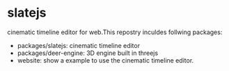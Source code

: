 # slatejs
cinematic timeline editor for web.This repostry inculdes follwing packages:
- packages/slatejs: cinematic timeline editor
- packages/deer-engine: 3D engine built in threejs
- website: show a example to use the cinematic timeline editor.